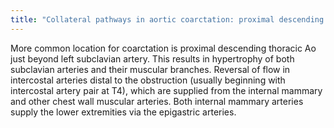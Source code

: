 ```yaml
---
title: "Collateral pathways in aortic coarctation: proximal descending thoracic Ao"
---
```

More common location for coarctation is proximal descending thoracic Ao just beyond left subclavian artery.
This results in hypertrophy of both subclavian arteries and their muscular branches.
Reversal of flow in intercostal arteries distal to the obstruction (usually beginning with intercostal artery pair at T4), which are supplied from the internal mammary and other chest wall muscular arteries.
Both internal mammary arteries supply the lower extremities via the epigastric arteries.

